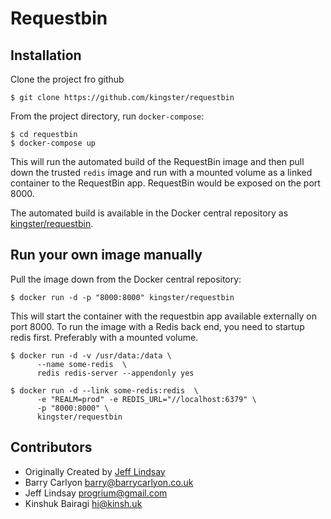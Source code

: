 # Requestbin



## Installation

Clone the project fro github

```
$ git clone https://github.com/kingster/requestbin
```

From the project directory, run `docker-compose`:  

```
$ cd requestbin  
$ docker-compose up  
```  

This will run the automated build of the RequestBin image and then pull down the trusted `redis` image and run with a mounted volume as a linked container to the RequestBin app. RequestBin would be exposed on the port 8000.  

The automated build is available in the Docker central repository as [kingster/requestbin](https://hub.docker.com/u/kingster/requestbin).  

## Run your own image manually  

Pull the image down from the Docker central repository:  

```
$ docker run -d -p "8000:8000" kingster/requestbin
```

This will start the container with the requestbin app available externally on port 8000.  To run the image with a Redis back end, you need to startup redis first. Preferably with a mounted volume.

```
$ docker run -d -v /usr/data:/data \
      --name some-redis  \
      redis redis-server --appendonly yes

$ docker run -d --link some-redis:redis  \
	  -e "REALM=prod" -e REDIS_URL="//localhost:6379" \
	  -p "8000:8000" \
	  kingster/requestbin
```


Contributors
------------
 * Originally Created by [Jeff Lindsay](http://progrium.com)
 * Barry Carlyon <barry@barrycarlyon.co.uk>
 * Jeff Lindsay <progrium@gmail.com>
 * Kinshuk Bairagi <hi@kinsh.uk>
